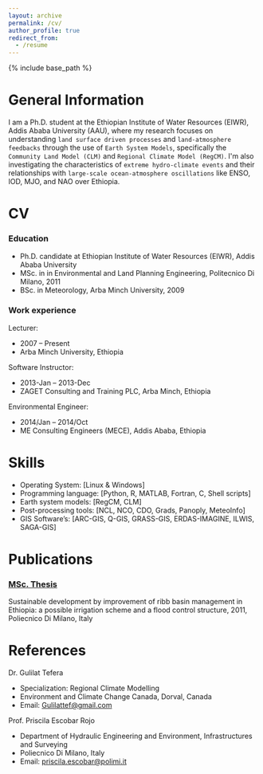 ```yaml
---
layout: archive
permalink: /cv/
author_profile: true
redirect_from:
  - /resume
---
```

{% include base_path %}

General Information 
======

I am a Ph.D. student at the Ethiopian Institute of Water Resources (EIWR), Addis Ababa University (AAU), where my research focuses on understanding `land surface driven processes` and `land-atmosphere feedbacks` through the use of `Earth System Models`, specifically the `Community Land Model (CLM)` and `Regional Climate Model (RegCM)`. I'm also investigating the characteristics of `extreme hydro-climate events`  and their relationships with `large-scale ocean-atmosphere oscillations` like ENSO, IOD, MJO, and NAO over Ethiopia.

CV 
======

### Education

* Ph.D. candidate at Ethiopian Institute of Water Resources (EIWR), Addis Ababa University
* MSc. in in Environmental and Land Planning Engineering, Politecnico Di Milano, 2011
* BSc. in Meteorology, Arba Minch University, 2009

### Work experience

Lecturer: 
* 2007 – Present
* Arba Minch University, Ethiopia

Software Instructor: 
* 2013-Jan – 2013-Dec
* ZAGET Consulting and Training PLC, Arba Minch, Ethiopia

Environmental Engineer: 
* 2014/Jan – 2014/Oct
* ME Consulting Engineers (MECE), Addis Ababa, Ethiopia

Skills
======
* Operating System: [Linux & Windows]
* Programming language: [Python, R, MATLAB, Fortran, C, Shell scripts]
* Earth system models: [RegCM, CLM]
* Post-processing tools: [NCL, NCO, CDO, Grads, Panoply, MeteoInfo]
* GIS Software’s: [ARC-GIS, Q-GIS, GRASS-GIS, ERDAS-IMAGINE, ILWIS, SAGA-GIS]

Publications
======
### [MSc. Thesis](https://scholar.google.com/scholar?oi=bibs&cluster=14337889031741235872&btnI=1&hl=en)

Sustainable development by improvement of ribb basin management in Ethiopia: a possible irrigation scheme and a flood control structure, 2011, Poliecnico Di Milano, Italy  

References
======
Dr. Gulilat Tefera
* Specialization: Regional Climate Modelling
* Environment and Climate Change Canada, Dorval, Canada
* Email: Gulilattef@gmail.com

Prof. Priscila Escobar Rojo
* Department of Hydraulic Engineering and Environment, Infrastructures and Surveying
* Poliecnico Di Milano, Italy  
* Email: priscila.escobar@polimi.it
